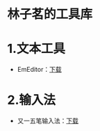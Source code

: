 # 林子茗的工具库

# 1.文本工具

- EmEditor：[下载](https://gitee.com/lin-ziming/lin-zimings-tool-library/releases/tag/v1.0)

# 2.输入法

- 又一五笔输入法：[下载](https://gitee.com/lin-ziming/lin-zimings-tool-library/releases/tag/v1.1)

